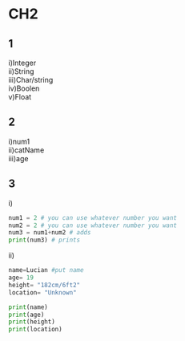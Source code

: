 # CH2
## 1
i)Integer<br>
ii)String<br>
iii)Char/string<br>
iv)Boolen<br>
v)Float<br>
## 2
i)num1<br>
ii)catName<br>
iii)age
## 3
i)
```python
num1 = 2 # you can use whatever number you want
num2 = 2 # you can use whatever number you want
num3 = num1+num2 # adds
print(num3) # prints
```
ii)
```python
name=Lucian #put name
age= 19
height= "182cm/6ft2"
location= "Unknown"

print(name)
print(age)
print(height)
print(location)
```
 
